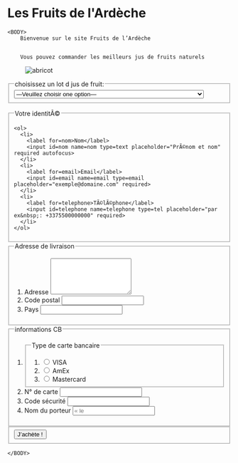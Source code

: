 # Les Fruits de l'Ardèche 
<HTML>
	<HEAD>
		<TITLE>Les Fruits de l’Ardèche</TITLE>
	</HEAD>

	<BODY>
		Bienvenue sur le site Fruits de l’Ardèche


		Vous pouvez commander les meilleurs jus de fruits naturels
   <figure> <img src="/main/root/abricot.jpg"  alt="abricot">  </figure>

<form>
  <fieldset>
    <legend>choisissez un lot d jus de fruit:</legend>
    <select name=« jus »  id=« jus-select » autocomplete=« off » required>
    <option value=« « >—Veuillez choisir one option—</option>
    <option value=«individuel demarrage essai »>Lot démarrage avec 3 bouteilles jus d’abricot.</option>
    <option value=«famille demarrage essai »>Lot démarrage famille avec 6 bouteilles jus d’abricot.</option>
    <option value=«entreprise demarrage essai »>Lot démarrage Restaurant/Brasserie avec 20 bouteilles jus d’abricot.</option>
    <option value=«lot de dix»>Lot de 10 bouteilles jus d’abricot.</option>
    <option value=«lot de dix»>Lot de 20 bouteilles jus d’abricot.</option>
    <option value=«lot de dix»>Lot de 30 bouteilles jus d’abricot.</option>
    <option value=«lot de dix»>Lot de 50 bouteilles jus d’abricot.</option>
    <option value=«lot de dix»>Lot de 100 bouteilles jus d’abricot.</option>
</select>
</fieldset>
</form>

<form id=paiement>
  <fieldset>
    <legend>Votre identitÃ©</legend>

    <ol>
      <li>
        <label for=nom>Nom</label>
        <input id=nom name=nom type=text placeholder="PrÃ©nom et nom" required autofocus>
      </li>
      <li>
        <label for=email>Email</label>
        <input id=email name=email type=email placeholder="exemple@domaine.com" required>
      </li>
      <li>
        <label for=telephone>TÃ©lÃ©phone</label>
        <input id=telephone name=telephone type=tel placeholder="par ex&nbsp;: +3375500000000" required>
      </li>
    </ol>
  </fieldset>

  <fieldset>
    <legend>Adresse de livraison</legend>
      <ol>
        <li>
          <label for=adresse>Adresse</label>
          <textarea id=adresse name=adresse rows=5 required></textarea>
        </li>
        <li>
          <label for=codepostal>Code postal</label>
          <input id=codepostal name=codepostal type=text required>
        </li>
          <li>
          <label for=pays>Pays</label>
          <input id=pays name=pays type=text required>
        </li>
      </ol>
    </fieldset>
  <fieldset>
    <legend>informations CB</legend>
    <ol>
      <li>
        <fieldset>
          <legend>Type de carte bancaire</legend>
          <ol>
            <li>
              <input id=visa name=type_de_carte type=radio>
              <label for=visa>VISA</label>
            </li>
            <li>
              <input id=amex name=type_de_carte type=radio>
              <label for=amex>AmEx</label>
            </li>
            <li>
              <input id=mastercard name=type_de_carte type=radio>
              <label for=mastercard>Mastercard</label>
            </li>
          </ol>
        </fieldset>
      </li>
      <li>
        <label for=numero_de_carte>N° de carte</label>
        <input id=numero_de_carte name=numero_de_carte type=number required>
      </li>
      <li>
        <label for=securite>Code sécurité</label>
        <input id=securite name=securite type=number required>
      </li>
      <li>
        <label for=nom_porteur>Nom du porteur</label>
        <input id=nom_porteur name=nom_porteur type=text placeholder=« le nom que sur la carte" required>
      </li>
    </ol>
  </fieldset>

  <fieldset>
    <button type=submit>J’achète !</button>
  </fieldset>
</form>


   	</BODY>
</HTML>
